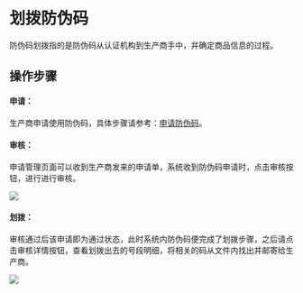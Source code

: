 # 划拨防伪码

防伪码划拨指的是防伪码从认证机构到生产商手中，并确定商品信息的过程。

## 操作步骤

#### 申请：

生产商申请使用防伪码，具体步骤请参考：[申请防伪码](https://help.stringon.com/manual-matrix/c3/c3-3/c3-3-1)。

#### 审核：

申请管理页面可以收到生产商发来的申请单，系统收到防伪码申请时，点击审核按钮，进行进行审核。

![](http://md.stringon.com/img/%7Bfilename%7D%7B.suffix%7D20200905171930.png)

#### 划拨：

审核通过后该申请即为通过状态，此时系统内防伪码便完成了划拨步骤，之后请点击审核详情按钮，查看划拨出去的号段明细，将相关的码从文件内找出并邮寄给生产商。

![](http://md.stringon.com/img/%7Bfilename%7D%7B.suffix%7D20200903170330.png)

